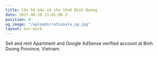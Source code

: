 ```yaml
---
title: Căn hộ bán và cho thuê Bình Dương
date: 2017-06-28 21:01:00 Z
position: 0
og_image: "/uploads/rationale_og.jpg"
layout: our-work
---
```


Sell and rent Apartment and Google AdSense verified account at Binh Duong Province, Vietnam.